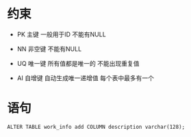 

# 约束

- PK 主键 一般用于ID 不能有NULL
    
- NN 非空键 不能有NULL
    
- UQ 唯一键 所有值都是唯一的 不能出现重复值
    
- AI 自增键 自动生成唯一递增值 每个表中最多有一个

# 语句

`ALTER TABLE work_info add COLUMN description varchar(128);` 